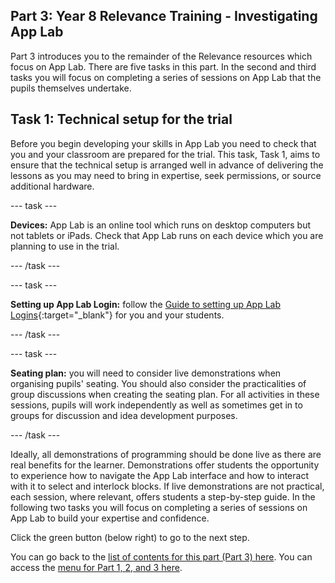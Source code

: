 ## Part 3: Year 8 Relevance Training - Investigating App Lab
Part 3 introduces you to the remainder of the Relevance resources which focus on App Lab. There are five tasks in this part. In the second and third tasks you will focus on completing a series of sessions on App Lab that the pupils themselves undertake.

## Task 1: Technical setup for the trial

Before you begin developing your skills in App Lab you need to check that you and your classroom are prepared for the trial. This task, Task 1, aims to ensure that the technical setup is arranged well in advance of delivering the lessons as you may need to bring in expertise, seek permissions, or source additional hardware. 

--- task ---

**Devices:** App Lab is an online tool which runs on desktop computers but not tablets or iPads. Check that App Lab runs on each device which you are planning to use in the trial.

--- /task ---

--- task ---

**Setting up App Lab Login:** follow the [Guide to setting up App Lab Logins](https://ncce.io/PZZIqi){:target="_blank"} for you and your students.

--- /task ---

--- task ---

**Seating plan:** you will need to consider live demonstrations when organising pupils' seating. You should also consider the practicalities of group discussions when creating the seating plan. For all activities in these sessions, pupils will work independently as well as sometimes get in to groups for discussion and idea development purposes.

--- /task ---

Ideally, all demonstrations of programming should be done live as there are real benefits for the learner. Demonstrations offer students the opportunity to experience how to navigate the App Lab interface and how to interact with it to select and interlock blocks. If live demonstrations are not practical, each session, where relevant, offers students a step-by-step guide. In the following two tasks you will focus on completing a series of sessions on App Lab to build your expertise and confidence.

Click the green button (below right) to go to the next step.

You can go back to the [list of contents for this part (Part 3) here](https://projects.raspberrypi.org/en/projects/Year8-RelevanceTraining-Part3-GBICi4). 
You can access the [menu for Part 1, 2, and 3 here](https://projects.raspberrypi.org/en/pathways/year8-relevancetraining-gbici4).
